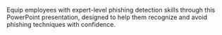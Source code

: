 Equip employees with expert-level phishing detection skills through this PowerPoint presentation, designed to help them recognize and avoid phishing techniques with confidence.

